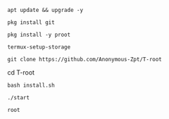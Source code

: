 
```
apt update && upgrade -y
```

```
pkg install git
```

```
pkg install -y proot
```

```
termux-setup-storage
```

```
git clone https://github.com/Anonymous-Zpt/T-root

```
cd T-root

```
bash install.sh
```

```
./start
```

```
root
```

```

```
